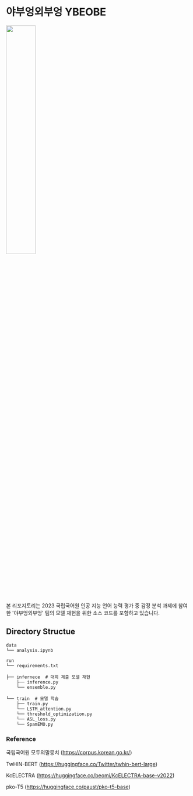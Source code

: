# 야부엉외부엉 YBEOBE
<img width="40%" src="https://github.com/JuaeKim54/YBEOBE/assets/140517360/77f9c577-723c-4b7e-a845-532d5927fb0b"/>

본 리포지토리는 2023 국립국어원 인공 지능 언어 능력 평가 중 감정 분석 과제에 참여한 '야부엉외부엉' 팀의 모델 재현을 위한 소스 코드를 포함하고 있습니다.

## Directory Structue
```
data
└── analysis.ipynb

run
└── requirements.txt

├── infernece  # 대회 제출 모델 재현
    ├── inference.py
    └── ensemble.py

└── train  # 모델 학습
    ├── train.py
    └── LSTM_attention.py
    └── threshold_optimization.py
    └── ASL_loss.py
    └── SpamEMO.py
```


### Reference
국립국어원 모두의말뭉치 (https://corpus.korean.go.kr/)

TwHIN-BERT (https://huggingface.co/Twitter/twhin-bert-large)

KcELECTRA (https://huggingface.co/beomi/KcELECTRA-base-v2022)

pko-T5 (https://huggingface.co/paust/pko-t5-base)
